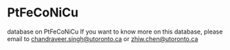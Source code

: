 # PtFeCoNiCu
database on PtFeCoNiCu
If you want to know more on this database, please email to chandraveer.singh@utoronto.ca or zhiw.chen@utoronto.ca
